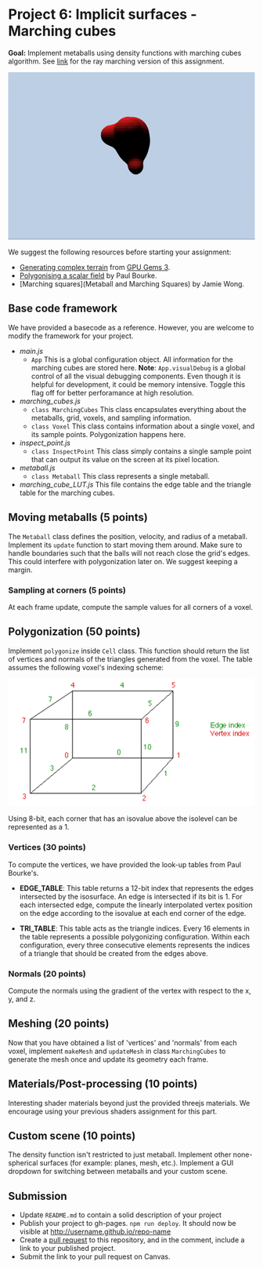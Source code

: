 # Project 6: Implicit surfaces - Marching cubes

**Goal:** Implement metaballs using density functions with marching cubes algorithm. See [link]() for the ray marching version of this assignment.

![](ref_metaballs.gif)

We suggest the following resources before starting your assignment:

- [Generating complex terrain](https://developer.nvidia.com/gpugems/GPUGems3/gpugems3_ch01.html) from [GPU Gems 3](https://developer.nvidia.com/gpugems/GPUGems3/gpugems3_pref01.html).
- [Polygonising a scalar field](http://paulbourke.net/geometry/polygonise/) by Paul Bourke.
- [Marching squares](Metaball and Marching Squares) by Jamie Wong.

## Base code framework

We have provided a basecode as a reference. However, you are welcome to modify the framework for your project.

- _main.js_
  - `App`
This is a global configuration object. All information for the marching cubes are stored here. **Note**: `App.visualDebug` is a global control of all the visual debugging components. Even though it is helpful for development, it could be memory intensive. Toggle this flag off for better perforamance at high resolution.
- _marching_cubes.js_
  - `class MarchingCubes`
    This class encapsulates everything about the metaballs, grid, voxels, and sampling information.
  - `class Voxel`
    This class contains information about a single voxel, and its sample points. Polygonization happens here.
- _inspect_point.js_
  - `class InspectPoint`
    This class simply contains a single sample point that can output its value on the screen at its pixel location.
- _metaball.js_
  - `class Metaball`
    This class represents a single metaball.
- _marching_cube_LUT.js_
  This file contains the edge table and the triangle table for the marching cubes.


## Moving metaballs (5 points)

The `Metaball` class defines the position, velocity, and radius of a metaball. Implement its `update` function to start moving them around. Make sure to handle boundaries such that the balls will not reach close the grid's edges. This could interfere with polygonization later on. We suggest keeping a margin.

### Sampling at corners (5 points)
At each frame update, compute the sample values for all corners of a voxel.

## Polygonization (50 points)
Implement `polygonize` inside `Cell` class. This function should return the list of vertices and normals of the triangles generated from the voxel. The table assumes the following voxel's indexing scheme:

![](./ref_voxel_indexing.png)

Using 8-bit, each corner that has an isovalue above the isolevel can be represented as a 1. 

### Vertices (30 points)

To compute the vertices, we have provided the look-up tables from Paul Bourke's.

- **EDGE_TABLE**: This table returns a 12-bit index that represents the edges intersected by the isosurface. An edge is intersected if its bit is 1. For each intersected edge, compute the linearly interpolated vertex position on the edge according to the isovalue at each end corner of the edge.

- **TRI_TABLE**: This table acts as the triangle indices. Every 16 elements in the table represents a possible polygonizing configuration. Within each configuration, every three consecutive elements represents the indices of a triangle that should be created from the edges above. 

### Normals (20 points)

Compute the normals using the gradient of the vertex with respect to the x, y, and z.

## Meshing (20 points)

Now that you have obtained a list of 'vertices' and 'normals' from each voxel, implement `makeMesh` and `updateMesh` in class `MarchingCubes` to generate the mesh once and update its geometry each frame.

## Materials/Post-processing (10 points)

Interesting shader materials beyond just the provided threejs materials. We encourage using your previous shaders assignment for this part.

## Custom scene (10 points)

The density function isn't restricted to just metaball. Implement other none-spherical surfaces (for example: planes, mesh, etc.). Implement a GUI dropdown for switching between metaballs and your custom scene.

## Submission

- Update `README.md` to contain a solid description of your project
- Publish your project to gh-pages. `npm run deploy`. It should now be visible at http://username.github.io/repo-name
- Create a [pull request](https://help.github.com/articles/creating-a-pull-request/) to this repository, and in the comment, include a link to your published project.
- Submit the link to your pull request on Canvas.



